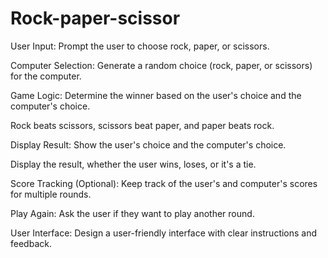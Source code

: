 # Rock-paper-scissor
User Input: Prompt the user to choose rock, paper, or scissors.

Computer Selection: Generate a random choice (rock, paper, or scissors) for the computer.

Game Logic: Determine the winner based on the user's choice and the
computer's choice.

Rock beats scissors, scissors beat paper, and paper beats rock.

Display Result: Show the user's choice and the computer's choice.

Display the result, whether the user wins, loses, or it's a tie.

Score Tracking (Optional): Keep track of the user's and computer's scores for multiple rounds.

Play Again: Ask the user if they want to play another round.

User Interface: Design a user-friendly interface with clear instructions and feedback.

